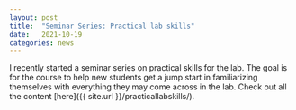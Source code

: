 ```yaml
---
layout: post
title:  "Seminar Series: Practical lab skills"
date:   2021-10-19
categories: news
---
```

I recently started a seminar series on practical skills for the lab. The goal is for the course to help new students get a jump start in familiarizing themselves with everything they may come across in the lab. Check out all the content [here]({{ site.url }}/practicallabskills/).